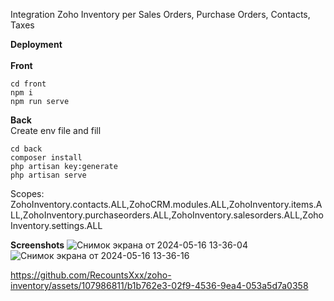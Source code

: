 Integration Zoho Inventory per Sales Orders, Purchase Orders, Contacts, Taxes

**Deployment**
<br>
<br>
**Front**
```
cd front
npm i
npm run serve
```
**Back**
<br>
Create env file and fill
```
cd back
composer install
php artisan key:generate
php artisan serve
```
Scopes: ZohoInventory.contacts.ALL,ZohoCRM.modules.ALL,ZohoInventory.items.ALL,ZohoInventory.purchaseorders.ALL,ZohoInventory.salesorders.ALL,ZohoInventory.settings.ALL

**Screenshots**
![Снимок экрана от 2024-05-16 13-36-04](https://github.com/RecountsXxx/zoho-inventory/assets/107986811/08101f0b-3a21-4ab3-8663-bbefbdf7dc15)
![Снимок экрана от 2024-05-16 13-36-16](https://github.com/RecountsXxx/zoho-inventory/assets/107986811/4e2e3498-dd26-46eb-a10a-f682deebbd10)


https://github.com/RecountsXxx/zoho-inventory/assets/107986811/b1b762e3-02f9-4536-9ea4-053a5d7a0358


